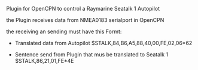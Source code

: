 Plugin for OpenCPN to control a Raymarine Seatalk 1 Autopilot

the Plugin receives data from NMEA0183 serialport in OpenCPN

the receiving an sending must have this Formt:
- Translated data from Autopilot 
$STALK,84,B6,A5,88,40,00,FE,02,06*62

- Sentence send from Plugin that mus be translated to Seatalk 1
$STALK,86,21,01,FE*4E


